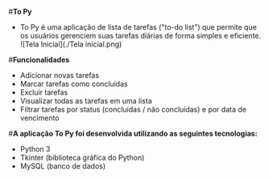 #**To Py**

  - To Py é uma aplicação de lista de tarefas ("to-do list") que permite que os usuários gerenciem suas tarefas diárias de forma simples e eficiente.
  ![Tela Inicial](./Tela inicial.png)
 
#**Funcionalidades**

  - Adicionar novas tarefas
  - Marcar tarefas como concluídas
  - Excluir tarefas
  - Visualizar todas as tarefas em uma lista
  - Filtrar tarefas por status (concluídas / não concluídas) e por data de vencimento

#**A aplicação To Py foi desenvolvida utilizando as seguintes tecnologias:**

  - Python 3
  - Tkinter (biblioteca gráfica do Python)
  - MySQL (banco de dados)
